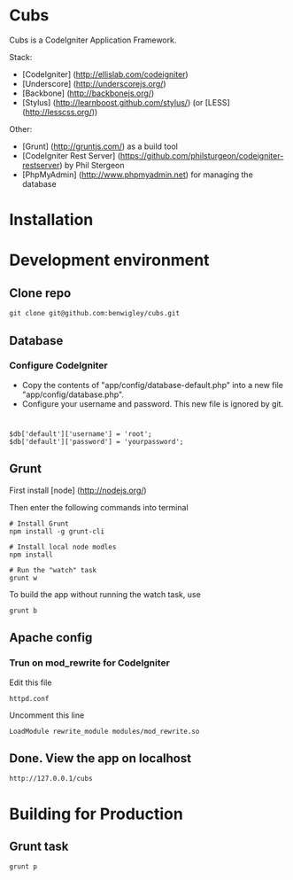 Cubs
====

Cubs is a CodeIgniter Application Framework.

Stack:
* [CodeIgniter] (http://ellislab.com/codeigniter)
* [Underscore] (http://underscorejs.org/)
* [Backbone] (http://backbonejs.org/)
* [Stylus] (http://learnboost.github.com/stylus/) (or [LESS] (http://lesscss.org/))

Other:
* [Grunt] (http://gruntjs.com/) as a build tool
* [CodeIgniter Rest Server] (https://github.com/philsturgeon/codeigniter-restserver) by Phil Stergeon
* [PhpMyAdmin] (http://www.phpmyadmin.net) for managing the database


# Installation

# Development environment

## Clone repo
	git clone git@github.com:benwigley/cubs.git

## Database

### Configure CodeIgniter

* Copy the contents of "app/config/database-default.php" into a new file "app/config/database.php".
* Configure your username and password. This new file is ignored by git. 

#
	$db['default']['username'] = 'root';
	$db['default']['password'] = 'yourpassword';

## Grunt
First install [node] (http://nodejs.org/)

Then enter the following commands into terminal

	# Install Grunt
	npm install -g grunt-cli

	# Install local node modles
	npm install

	# Run the "watch" task
	grunt w

To build the app without running the watch task, use
	
	grunt b

## Apache config

### Trun on mod_rewrite for CodeIgniter
Edit this file
	
	httpd.conf

Uncomment this line

	LoadModule rewrite_module modules/mod_rewrite.so


## Done. View the app on localhost
	http://127.0.0.1/cubs

# Building for Production

## Grunt task
	grunt p
